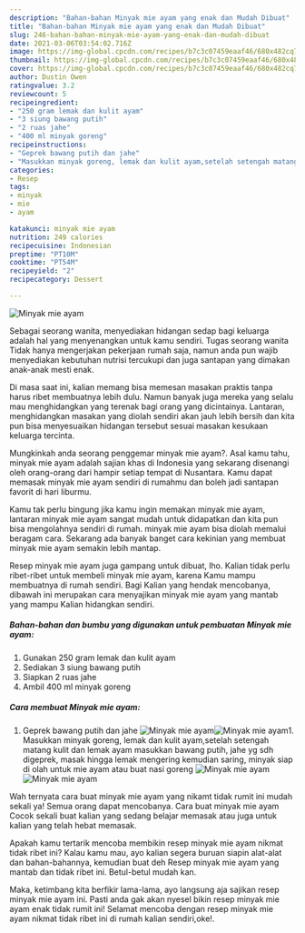 ```yaml
---
description: "Bahan-bahan Minyak mie ayam yang enak dan Mudah Dibuat"
title: "Bahan-bahan Minyak mie ayam yang enak dan Mudah Dibuat"
slug: 246-bahan-bahan-minyak-mie-ayam-yang-enak-dan-mudah-dibuat
date: 2021-03-06T03:54:02.716Z
image: https://img-global.cpcdn.com/recipes/b7c3c07459eaaf46/680x482cq70/minyak-mie-ayam-foto-resep-utama.jpg
thumbnail: https://img-global.cpcdn.com/recipes/b7c3c07459eaaf46/680x482cq70/minyak-mie-ayam-foto-resep-utama.jpg
cover: https://img-global.cpcdn.com/recipes/b7c3c07459eaaf46/680x482cq70/minyak-mie-ayam-foto-resep-utama.jpg
author: Dustin Owen
ratingvalue: 3.2
reviewcount: 5
recipeingredient:
- "250 gram lemak dan kulit ayam"
- "3 siung bawang putih"
- "2 ruas jahe"
- "400 ml minyak goreng"
recipeinstructions:
- "Geprek bawang putih dan jahe"
- "Masukkan minyak goreng, lemak dan kulit ayam,setelah setengah matang kulit dan lemak ayam masukkan bawang putih, jahe yg sdh digeprek, masak hingga lemak mengering kemudian saring, minyak siap di olah untuk mie ayam atau buat nasi goreng"
categories:
- Resep
tags:
- minyak
- mie
- ayam

katakunci: minyak mie ayam 
nutrition: 249 calories
recipecuisine: Indonesian
preptime: "PT10M"
cooktime: "PT54M"
recipeyield: "2"
recipecategory: Dessert

---
```



![Minyak mie ayam](https://img-global.cpcdn.com/recipes/b7c3c07459eaaf46/680x482cq70/minyak-mie-ayam-foto-resep-utama.jpg)

Sebagai seorang wanita, menyediakan hidangan sedap bagi keluarga adalah hal yang menyenangkan untuk kamu sendiri. Tugas seorang  wanita Tidak hanya mengerjakan pekerjaan rumah saja, namun anda pun wajib menyediakan kebutuhan nutrisi tercukupi dan juga santapan yang dimakan anak-anak mesti enak.

Di masa  saat ini, kalian memang bisa memesan masakan praktis tanpa harus ribet membuatnya lebih dulu. Namun banyak juga mereka yang selalu mau menghidangkan yang terenak bagi orang yang dicintainya. Lantaran, menghidangkan masakan yang diolah sendiri akan jauh lebih bersih dan kita pun bisa menyesuaikan hidangan tersebut sesuai masakan kesukaan keluarga tercinta. 



Mungkinkah anda seorang penggemar minyak mie ayam?. Asal kamu tahu, minyak mie ayam adalah sajian khas di Indonesia yang sekarang disenangi oleh orang-orang dari hampir setiap tempat di Nusantara. Kamu dapat memasak minyak mie ayam sendiri di rumahmu dan boleh jadi santapan favorit di hari liburmu.

Kamu tak perlu bingung jika kamu ingin memakan minyak mie ayam, lantaran minyak mie ayam sangat mudah untuk didapatkan dan kita pun bisa mengolahnya sendiri di rumah. minyak mie ayam bisa diolah memalui beragam cara. Sekarang ada banyak banget cara kekinian yang membuat minyak mie ayam semakin lebih mantap.

Resep minyak mie ayam juga gampang untuk dibuat, lho. Kalian tidak perlu ribet-ribet untuk membeli minyak mie ayam, karena Kamu mampu membuatnya di rumah sendiri. Bagi Kalian yang hendak mencobanya, dibawah ini merupakan cara menyajikan minyak mie ayam yang mantab yang mampu Kalian hidangkan sendiri.

<!--inarticleads1-->

##### Bahan-bahan dan bumbu yang digunakan untuk pembuatan Minyak mie ayam:

1. Gunakan 250 gram lemak dan kulit ayam
1. Sediakan 3 siung bawang putih
1. Siapkan 2 ruas jahe
1. Ambil 400 ml minyak goreng




<!--inarticleads2-->

##### Cara membuat Minyak mie ayam:

1. Geprek bawang putih dan jahe
<img src="https://img-global.cpcdn.com/steps/568e40f201b566a2/160x128cq70/minyak-mie-ayam-langkah-memasak-1-foto.jpg" alt="Minyak mie ayam"><img src="https://img-global.cpcdn.com/steps/537042ccaa6465c7/160x128cq70/minyak-mie-ayam-langkah-memasak-1-foto.jpg" alt="Minyak mie ayam">1. Masukkan minyak goreng, lemak dan kulit ayam,setelah setengah matang kulit dan lemak ayam masukkan bawang putih, jahe yg sdh digeprek, masak hingga lemak mengering kemudian saring, minyak siap di olah untuk mie ayam atau buat nasi goreng
<img src="https://img-global.cpcdn.com/steps/711ecc8ad40d4456/160x128cq70/minyak-mie-ayam-langkah-memasak-2-foto.jpg" alt="Minyak mie ayam"><img src="https://img-global.cpcdn.com/steps/ef4c51847062ece6/160x128cq70/minyak-mie-ayam-langkah-memasak-2-foto.jpg" alt="Minyak mie ayam">



Wah ternyata cara buat minyak mie ayam yang nikamt tidak rumit ini mudah sekali ya! Semua orang dapat mencobanya. Cara buat minyak mie ayam Cocok sekali buat kalian yang sedang belajar memasak atau juga untuk kalian yang telah hebat memasak.

Apakah kamu tertarik mencoba membikin resep minyak mie ayam nikmat tidak ribet ini? Kalau kamu mau, ayo kalian segera buruan siapin alat-alat dan bahan-bahannya, kemudian buat deh Resep minyak mie ayam yang mantab dan tidak ribet ini. Betul-betul mudah kan. 

Maka, ketimbang kita berfikir lama-lama, ayo langsung aja sajikan resep minyak mie ayam ini. Pasti anda gak akan nyesel bikin resep minyak mie ayam enak tidak rumit ini! Selamat mencoba dengan resep minyak mie ayam nikmat tidak ribet ini di rumah kalian sendiri,oke!.

